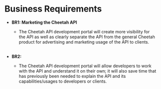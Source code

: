 # Business Requirements
- **BR1: Marketing the Cheetah API**
    - The Cheetah API development portal will create more visibility for the API as well as clearly separate the API from the general Cheetah product for advertising and marketing usage of the API to clients.
    
    <br>

- **BR2:**
    - The Cheetah API development portal will allow developers to work with the API and understand it on their own; it will also save time that has previously been needed to explain the API and its capabilities/usages to developers or clients.
